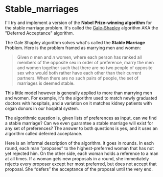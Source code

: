 # Stable_marriages
I'll try and implement a version of the **Nobel Prize-winning algorithm** for the stable marriage problem. It's called the [Gale-Shapley](https://en.wikipedia.org/wiki/Gale%E2%80%93Shapley_algorithm) algorithm AKA the "Deferred Acceptance" algorithm.

The Gale Shapley algorithm solves what's called the **Stable Marriage** Problem. Here is the problem framed as marrying men and women: 

> Given $n$ men and $n$ women, where each person has ranked all members of the opposite sex in order of preference, marry the men and women together such that there are no two people of opposite sex who would both rather have each other than their current partners. When there are no such pairs of people, the set of marriages is deemed stable.

This little model however is generally applied to more than marrying men and women. For example, it's the algorithm used to match newly graduated doctors with hospitals, and a variation on it matches kidney patients with organ donors in our hospital system.

The algorithmic question is, given lists of preferences as input, can we find a stable marriage? Can we even guarantee a stable marriage will exist for any set of preferences? The answer to both questions is yes, and it uses an algorithm called deferred acceptance.

Here is an informal description of the algorithm. It goes in rounds. In each round, each man “proposes” to the highest-preferred woman that has not yet rejected him. On the other side, each woman holds a reference to a man at all times. If a woman gets new proposals in a round, she immediately rejects every proposer except her most preferred, but does not accept that proposal. She “defers” the acceptance of the proposal until the very end.
